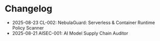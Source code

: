 # Changelog

- 2025-08-23 CL-002: NebulaGuard: Serverless & Container Runtime Policy Scanner
- 2025-08-21 AISEC-001: AI Model Supply Chain Auditor
